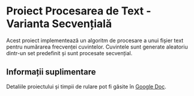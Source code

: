 # Proiect Procesarea de Text - Varianta Secvențială

Acest proiect implementează un algoritm de procesare a unui fișier text pentru numărarea frecvenței cuvintelor. Cuvintele sunt generate aleatoriu dintr-un set predefinit și sunt procesate secvențial.

## Informații suplimentare
Detaliile proiectului și timpii de rulare pot fi găsite în [Google Doc]([https://docs.google.com/document/d/1dcsfMqXeZ4AUmUWx9LxfuTzgvuGBVPuDT0yJngXLek4/edit?usp=sharing]).



